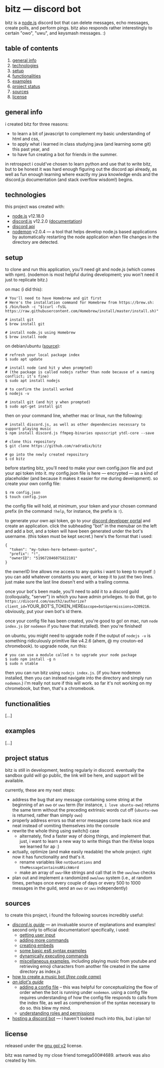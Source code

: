 # bitz — discord bot
bitz is a [node.js](https://nodejs.org/en/) discord bot that can delete messages, echo messages, create polls, and perform pings. bitz also responds rather interestingly to certain "owo", "uwu", and keysmash messages. :)

## table of contents
1. [general info](#general-info)
2. [technologies](#technologies)
3. [setup](#setup)
4. [functionalities](#functionalities)
5. [examples](#examples)
6. [project status](#project-status)
7. [sources](#sources)
8. [license](#license)

## general info
i created bitz for three reasons: 
* to learn a bit of javascript to complement my basic understanding of html and css, 
* to apply what i learned in class studying java (and learning some git) this past year, and 
* to have fun creating a bot for friends in the summer. 

in retrospect i could've chosen to learn python and use that to write bitz, but to be honest it was hard enough figuring out the discord api already, as well as fun enough learning where exactly my java knowledge ends and the discord.js documentation (and stack overflow wisdom!) begins.

## technologies
this project was created with: 
* [node.js](https://nodejs.org/en/) v12.18.0
* [discord.js](https://discord.js.org/#/) v12.2.0 ([documentation](https://discordjs-fork.readthedocs.io/en/latest/index.html))
* [discord api](https://discord.com/developers/docs/intro) 
* [nodemon](https://www.npmjs.com/package/nodemon) v2.0.4 — a tool that helps develop node.js based applications by automatically restarting the node application when file changes in the directory are detected.

## setup
to clone and run this application, you'll need git and node.js (which comes with npm). (nodemon is most helpful during development; you won't need it just to replicate bitz.) 

on mac (i did this): 
```
# You'll need to have Homebrew and git first
# Here's the installation command for Homebrew from https://brew.sh: 
$ /bin/bash -c "$(curl -fsSL https://raw.githubusercontent.com/Homebrew/install/master/install.sh)"

# install git
$ brew install git

# install node.js using Homebrew
$ brew install node
```

on debian/ubuntu ([source](https://www.digitalocean.com/community/tutorials/how-to-install-node-js-on-ubuntu-18-04)): 
```
# refresh your local package index
$ sudo apt update

# install node (and hit y when prompted)
# (the package is called nodejs rather than node because of a naming conflict; it's fine)
$ sudo apt install nodejs

# to confirm the install worked
$ nodejs -v

# install git (and hit y when prompted)
$ sudo apt-get install git
```

then on your command line, whether mac or linux, run the following:
```
# install discord.js, as well as other dependencies necessary to support playing music
$ npm install discord.js ffmpeg-binaries opusscript ytdl-core --save

# clone this repository
$ git clone https://github.com/radradix/bitz

# go into the newly created repository
$ cd bitz
```

before starting bitz, you'll need to make your own config.json file and put your api token into it. my config.json file is here — encrypted — as a kind of placeholder (and because it makes it easier for me during development). so create your own config file: 
```
$ rm config.json
$ touch config.json
```

the config file will hold, at minimum, your token and your chosen command prefix (in the command `!help`, for instance, the prefix is `!`). 

to generate your own api token, go to your [discord developer portal](https://discord.com/developers/applications) and create an application. click the subheading "bot" in the menubar on the left and add a bot, and a token will have been generated under the bot's username. (this token must be kept secret.) here's the format that i used: 
```
{
  "token": "my-token-here-between-quotes",
  "prefix": "!",
  "ownerID": "519672846075822101"
}
```
the ownerID line allows me access to any quirks i want to keep to myself :) you can add whatever constants you want, or keep it to just the two lines. just make sure the last line doesn't end with a trailing comma. 

once your bot's been made, you'll need to add it to a discord guild (colloquially, "server") in which you have admin privileges. to do that, go to `https://discord.com/oauth2/authorize?client_id=`YOUR_BOT'S_TOKEN_HERE`&scope=bot&permissions=3209216`. obviously, put your own bot's id there. 

once your config file has been created, you're good to go! on mac, run `node index.js` (or `nodemon` if you have that installed). then you're finished!

on ubuntu, you might need to upgrade node if the output of `nodejs -v` is something ridiculously primitive like v4.2.6 (ahem, @ my crouton-ed chromebook). to upgrade node, run this: 
```
# you can use a module called n to upgrade your node package
$ sudo npm install -g n
$ sudo n stable
```
then you can run bitz using `nodejs index.js`. (if you have nodemon installed, then you can instead navigate into the directory and simply run `nodemon`.) i'm really not sure if this will work. so far it's not working on my chromebook, but then, that's a chromebook. 

## functionalities
[...]

## examples
[...]

## project status
bitz is still in development, testing regularly in discord. eventually the sandbox guild will go public, the link will be here, and support will be available. 

currently, these are my next steps: 
* address the bug that any message containing some string at the beginning of an `owo` or `uwu` term (for instance, `i love ubuntu-owo`) returns the same term without the preceding extrinsic words cut off (`ubuntu-owo` is returned, rather than simply `owo`)
* properly address errors so that error messages come back nice and neat instead of vomiting themselves into the console
* rewrite the whole thing using switch() case
  * alternately, find a faster way of doing things, and implement that. just, i want to learn a new way to write things than the if/else loops we learned for ap :)
* actually, optimize (and make easily readable) the whole project. right now it has functionality and that's it. 
    * rename variables like `notQuotations` and `theMessageContainsARickWord`
    * make an array of `uwu`-like strings and call that in the `uwu`/`owo` checks
* plan out and implement a randomized `owo`/`uwu` system (i.e., at random times, perhaps once every couple of days or every 500 to 1000 messages in the guild, send an `owo` or `uwu` independently)

## sources
to create this project, i found the following sources incredibly useful: 
* [*discord.js guide*](https://discordjs.guide/) — an invaluable source of explanations and examples! second only to official documentation! specifically, i used:
  + [getting user input](https://discordjs.guide/creating-your-bot/commands-with-user-input.html#basic-arguments)
  + [adding more commands](https://discordjs.guide/creating-your-bot/adding-more-commands.html)
  + [creating embeds](https://discordjs.guide/popular-topics/embeds.html#embed-preview)
  - [some basic es6 syntax examples](https://discordjs.guide/additional-info/es6-syntax.html#template-literals)
  - [dynamically executing commands](https://discordjs.guide/command-handling/dynamic-commands.html#dynamically-executing-commands)
  - [miscellaneous examples](https://discordjs.guide/popular-topics/miscellaneous-examples.html#play-music-from-youtube), including playing music from youtube and retrieving emoji characters from another file created in the same directory as index.js  
* [how to create a music bot (*free code camp*)](https://www.freecodecamp.org/news/how-to-create-a-music-bot-using-discord-js-4436f5f3f0f8/)
* [*an idiot's guide*](https://anidiots.guide/)
  + [adding a config file](https://anidiots.guide/first-bot/adding-a-config-file) – this was helpful for conceptualizing the flow of order when the bot is running under `nodemon`. using a config file requires understanding of how the config file responds to calls from the index file, as well as comprehension of the syntax necessary to do so. this blew my mind. 
  + [understanding roles and permissions](https://anidiots.guide/understanding/roles)
* [hosting a discord bot](https://www.writebots.com/discord-bot-hosting/#Glitch) — i haven't looked much into this, but i plan to!

## license
released under the [gnu gpl v2](https://www.gnu.org/licenses/old-licenses/gpl-2.0.en.html) license.

bitz was named by my close friend tomega500#4689. artwork was also created by him. 
